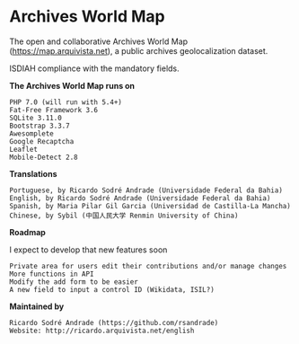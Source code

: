 # Archives World Map
The open and collaborative Archives World Map (https://map.arquivista.net), a public archives geolocalization dataset.

ISDIAH compliance with the mandatory fields.

**The Archives World Map runs on**

    PHP 7.0 (will run with 5.4+)
    Fat-Free Framework 3.6
    SQLite 3.11.0
    Bootstrap 3.3.7
    Awesomplete
    Google Recaptcha
    Leaflet
    Mobile-Detect 2.8

**Translations**

    Portuguese, by Ricardo Sodré Andrade (Universidade Federal da Bahia)
    English, by Ricardo Sodré Andrade (Universidade Federal da Bahia)
    Spanish, by Maria Pilar Gil Garcia (Universidad de Castilla-La Mancha)
    Chinese, by Sybil (中国人民大学 Renmin University of China)

**Roadmap**

I expect to develop that new features soon

    Private area for users edit their contributions and/or manage changes
    More functions in API
    Modify the add form to be easier
    A new field to input a control ID (Wikidata, ISIL?)

**Maintained by**

    Ricardo Sodré Andrade (https://github.com/rsandrade)
    Website: http://ricardo.arquivista.net/english
